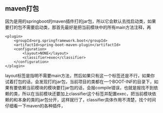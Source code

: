 ## maven打包

因为是用的springboot的maven插件打的jar包，所以它会默认去找启动类，如果要打的包不需要启动类，那首先最好是把当前模块中的所有main方法注释，再
```
<plugin>
    <groupId>org.springframework.boot</groupId>
    <artifactId>spring-boot-maven-plugin</artifactId>
    <configuration>
        <layout>NONE</layout>
        <classifier>exec</classifier>
    </configuration>
</plugin>
```
layout标签是指明不需要main方法，然后如果只有这一个标签还是不行，如果你试着打包的话，会发现打的jar包，当前项目的类都在一个BOOT-INF的目录下，如果有要依赖当前模块的模块要打jar包的话，会报compile错误，也就是报找不到依赖的类，所以在当前模块还要加上classifier这个标签并配置exec，把当前模块依赖的和本身的类的jar包分开，这样就行了，classifier具体作用不清楚，找个时间仔细看一下maven的各种插件，


